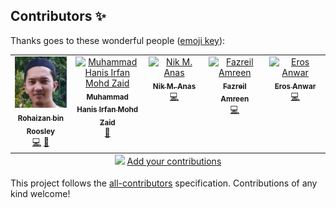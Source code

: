 
## Contributors ✨

Thanks goes to these wonderful people ([emoji key](https://allcontributors.org/docs/en/emoji-key)):

<!-- ALL-CONTRIBUTORS-LIST:START - Do not remove or modify this section -->
<!-- prettier-ignore-start -->
<!-- markdownlint-disable -->
<table>
  <tbody>
    <tr>
      <td align="center" valign="top" width="14.28%"><a href="https://github.com/rohaizanr"><img src="https://raw.githubusercontent.com/hanisirfan/docs.e-masjid.my/main/docs/assets/img/misc/contributors/izan.webp?s=100" width="100px;" alt="Rohaizan bin Roosley"/><br /><sub><b>Rohaizan bin Roosley</b></sub></a><br /><a href="https://github.com/Dev4w4n/docs.e-masjid.my/commits?author=rohaizanr" title="Code">💻</a> <a href="https://github.com/Dev4w4n/docs.e-masjid.my/commits?author=rohaizanr" title="Documentation">📖</a></td>
      <td align="center" valign="top" width="14.28%"><a href="https://www.hanisirfan.xyz/"><img src="https://avatars.githubusercontent.com/u/66242389?v=4?s=100" width="100px;" alt="Muhammad Hanis Irfan Mohd Zaid"/><br /><sub><b>Muhammad Hanis Irfan Mohd Zaid</b></sub></a><br /><a href="https://github.com/Dev4w4n/docs.e-masjid.my/commits?author=hanisirfan" title="Documentation">📖</a></td>
      <td align="center" valign="top" width="14.28%"><a href="https://github.com/nikanas"><img src="https://avatars.githubusercontent.com/u/4980209?v=4?s=100" width="100px;" alt="Nik M. Anas"/><br /><sub><b>Nik M. Anas</b></sub></a><br /><a href="https://github.com/Dev4w4n/docs.e-masjid.my/commits?author=nikanas" title="Code">💻</a></td>
      <td align="center" valign="top" width="14.28%"><a href="https://github.com/fazreil"><img src="https://avatars.githubusercontent.com/u/797137?v=4?s=100" width="100px;" alt="Fazreil Amreen"/><br /><sub><b>Fazreil Amreen</b></sub></a><br /><a href="https://github.com/Dev4w4n/docs.e-masjid.my/commits?author=fazreil" title="Code">💻</a></td>
      <td align="center" valign="top" width="14.28%"><a href="http://erosanwar.tripod.com/"><img src="https://avatars.githubusercontent.com/u/6248592?v=4?s=100" width="100px;" alt="Eros Anwar"/><br /><sub><b>Eros Anwar</b></sub></a><br /><a href="https://github.com/Dev4w4n/docs.e-masjid.my/commits?author=erosanwar" title="Code">💻</a></td>
    </tr>
  </tbody>
  <tfoot>
    <tr>
      <td align="center" size="13px" colspan="7">
        <img src="https://raw.githubusercontent.com/all-contributors/all-contributors-cli/1b8533af435da9854653492b1327a23a4dbd0a10/assets/logo-small.svg">
          <a href="https://all-contributors.js.org/docs/en/bot/usage">Add your contributions</a>
        </img>
      </td>
    </tr>
  </tfoot>
</table>

<!-- markdownlint-restore -->
<!-- prettier-ignore-end -->

<!-- ALL-CONTRIBUTORS-LIST:END -->

This project follows the [all-contributors](https://github.com/all-contributors/all-contributors) specification. Contributions of any kind welcome!
